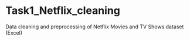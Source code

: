 # Task1_Netflix_cleaning
Data cleaning and preprocessing of Netflix Movies and TV Shows dataset (Excel)
